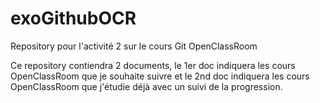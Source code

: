 # exoGithubOCR
Repository pour l'activité 2 sur le cours Git OpenClassRoom 

Ce repository contiendra 2 documents,
le 1er doc indiquera les cours OpenClassRoom que je souhaite suivre
et le 2nd doc indiquera les cours OpenClassRoom que j'étudie déjà avec un suivi de la progression.
